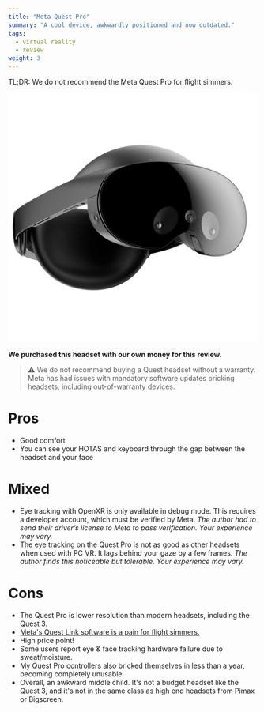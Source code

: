 ```yaml
---
title: "Meta Quest Pro"
summary: "A cool device, awkwardly positioned and now outdated."
tags:
  - virtual reality
  - review
weight: 3
---
```


TL;DR: We do not recommend the Meta Quest Pro for flight simmers.

![](images/headset.webp)

**We purchased this headset with our own money for this review.**

> ⚠️  We do not recommend buying a Quest headset without a warranty. Meta has had issues with mandatory software updates bricking headsets, including out-of-warranty devices.

# Pros

- Good comfort
- You can see your HOTAS and keyboard through the gap between the headset and your face

# Mixed

- Eye tracking with OpenXR is only available in debug mode. This requires a developer account, which must be verified by Meta. *The author had to send their driver’s license to Meta to pass verification. Your experience may vary.*
- The eye tracking on the Quest Pro is not as good as other headsets when used with PC VR. It lags behind your gaze by a few frames. *The author finds this noticeable but tolerable. Your experience may vary.*

# Cons

- The Quest Pro is lower resolution than modern headsets, including the [Quest 3](guides/vr/headsets/meta-quest-3).
- [Meta's Quest Link software is a pain for flight simmers.](../../../guides/vr/tweaks/meta)
- High price point!
- Some users report eye & face tracking hardware failure due to sweat/moisture.
- My Quest Pro controllers also bricked themselves in less than a year, becoming completely unusable.
- Overall, an awkward middle child. It's not a budget headset like the Quest 3, and it's not in the same class as high end headsets from Pimax or Bigscreen.

